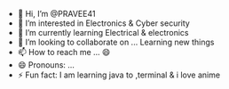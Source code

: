 - 👋 Hi, I’m @PRAVEE41
- 👀 I’m interested in Electronics & Cyber security 
- 🌱 I’m currently learning Electrical & electronics 
- 💞️ I’m looking to collaborate on ... Learning new things 
- 📫 How to reach me ... 😄
- 😄 Pronouns: ...
- ⚡ Fun fact: I am learning java to ,terminal & i love anime

<!---
PRAVEE41/PRAVEE41 is a ✨ special ✨ repository because its `README.md` (this file) appears on your GitHub profile.
You can click the Preview link to take a look at your changes.
--->
